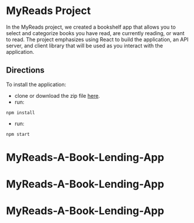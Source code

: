# MyReads Project

In the MyReads project, we created a bookshelf app that allows you to select and categorize books you have read, are currently reading, or want to read. The project emphasizes using React to build the application, an API server, and client library that will be used as you interact with the application.

## Directions

To install the application:

* clone or download the zip file [here](https://github.com/deemullins/MyReads-A-Book-Tracking-App).
* run:
```
npm install
``` 
* run: 
```
npm start
```

# MyReads-A-Book-Lending-App
# MyReads-A-Book-Lending-App
# MyReads-A-Book-Lending-App

